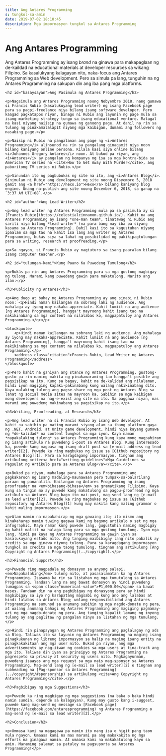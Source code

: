 ```yaml
---
title: Ang Antares Programming
s: tungkol-sa-amin
date: 2019-07-02 18:10:45
description: Mga impormasyon tungkol sa Antares Programming
---
```

<h1 class="post__title">Ang Antares Programming</h1>

<div class="page-content">
    <p>Ang Antares Programming ay isang <i>brand</i> na ginawa para makapaglaan ng de-kaildad na educational materials at developer resources sa wikang Filipino. Sa kasalukyang kalagayan nito, naka-focus ang Antares Programming sa Web development. Pero sa simula pa lang, tunguhin na ng Antares Programming na sakupan din ang iba pang mga platforms.</p>

    <h2 id="kasaysayan">Ang Pasimula ng Antares Programming</h2>

    <p>Nagsimula ang Antares Programming noong Nobyembre 2018, nang gumawa si Francis Rubio (kasalukuyang lead writer) ng isang Facebook page para sa pagpi-freelance niya bilang isang software developer. Pero kaagad pagkatapos niyan, binago ni Rubio ang layunin ng page mula sa isang marketing strategy tungo sa isang educational venture. Matagal na kasi niyang naiisip na gumawa ng ganoong page. At dahil na rin sa tulong ng pinakamalalapít niyang mga kaibigan, dumami ang followers ng nasabing page.</p>

    <p>Naisip ni Rubio na pangalanan ang page ng <i>Antares Programming</i> alinsunod na rin sa pangalang ginagamit niya noon bilang kaniyang online persona. Kilala kasi siya online bilang <i>Johannes Gregory Antares</i> noon. At bukod pa riyan, ang <i>Antares</i> ay pangalan ng kompanya ng isa sa mga kontra-bida sa American TV series na <cite>How to Get Away With Murder</cite>, ang paboritong TV series ni Rubio.</p>

    <p>Sinundan ito ng pagbubukas ng site na ito, ang <i>Antares Blog</i>. Sinimulan ni Rubio ang development ng site noong Disyembre 5, 2018 gamit ang <a href="https://hexo.io">Hexo</a> bilang kaniyang blog engine. Unang na-publish ang site noong December 6, 2018, sa ganap na `3:37 AM UTC+08`.</p>

    <h2 id="author">Ang Lead Writer</h2>

    <p>Ang lead writer ng Antares Programming mula pa sa pasimula ay si [Francis Rubio](https://celestialcinnamon.github.io/). Kahit na ang Antares Programming ay isang *one-man team*, tinatawag ni Rubio ang sarili niya bilang *lead writer* (na para bang may iba pa siyang kasama sa Antares Programming). Dahil kasi ito sa kagustuhan niyang ipaalam sa mga tao na kahit isa lang ang writer ng Antares Programming, bukás siya sa lahat ng posibilidad ng pakikipagtulungan para sa writing, research at proofreading.</p>

    <p>Sa ngayon, si Francis Rubio ay nagtuturo sa isang paaralan bilang isang computer teacher.</p>

    <h2 id="tulungan-kami">Kung Paano Ka Puwedeng Tumulong</h2>

    <p>Bukás pa rin ang Antares Programming para sa mga gustong magbigay ng tulong. Marami kang puwedeng gawin para makatulong. Narito ang ilan:</p>

    <h3>Publicity ng Antares</h3>

    <p>Ang dugo at buhay ng Antares Programming ay ang sinabi ni Rubio noon: <q>Hindi naman kailangan na sobrang laki ng audience. Ang mahalaga ay iyong may nakaka-appreciate. Kahit lumiit na ang audience [ng Antares Programming], hangga't mayroong kahit isang tao na nakikinabang sa mga content na nilalabas ko, magpapatuloy ang Antares Programming.</q></p>

    <blockquote>
        <p>Hindi naman kailangan na sobrang laki ng audience. Ang mahalaga ay iyong may nakaka-appreciate. Kahit lumiit na ang audience [ng Antares Programming], hangga't mayroong kahit isang tao na nakikinabang sa mga content na nilalabas ko, magpapatuloy ang Antares Programming.</p>
        <address class="citation">Francis Rubio, Lead Writer ng Antares Programming</address>
    </blockquote>

    <p>Pero kahit na ganiyan ang stance ng Antares Programming, gustong-gusto pa rin naming makita ng pinakamaraming tao hangga't posible ang pagsisikap na ito. Kung sa bagay, kahit na de-kalidad ang nilalaman, hindi iyon magiging kapaki-pakinabang kung walang nakikinabang dito. Kaya malaking tulong ang pagse-share ng mga post ng Antares Blog sa lahat ng social media sites na mayroon ka. Sabihin sa mga kaibigan mong developers na nag-e-exist ang site na ito. Sa paggawa niyan, mas marami ang puwedeng makinabang sa pagsisikap na ito.</p>

    <h3>Writing, Proofreading, at Research</h3>

    <p>Ang lead writer na si Francis Rubio ay isang Web developer. At kahit na sabihin pa nating marami siyang alam sa ibang platform gaya ng .NET, Android, at Unity game development, hindi niya kayang gumawa ng *de-kalidad* na content tungkol sa mga iyon. Kaya naman *napakalaking tulong* sa Antares Programming kung kaya mong magpahiram ng isang artikulo na puwedeng i-post sa Antares Blog. Kung interesado ka, puwede kang magpasa ng isang draft post sa [e-mail address ng lead writer][2]. Puwede ka ring magbukas ng issue sa [Github repository ng Antares Blog][1]. Para sa karagdagang impormasyon, tingnan ang artikulong <cite><a href="writing-guidelines">Mga Guidelines sa Pagsulat ng Artikulo para sa Antares Blog</a></cite>.</p>

    <p>Bukod pa riyan, mahalaga para sa Antares Programming ang pagkakaroon ng isang madaling-maunawaan pero tumpak-sa-balarilang paraan ng pananalita. Kailangan ng Antares Programming ng isang proofreader na <em>bihasang-bihasa</em> sa gramatikang Filipino. Kaya kung sa tingin mo ay puwede kang makatulong sa pagpu-proofread ng mga artikulo sa Antares Blog bago ito mai-post, mag-send lang ng [e-mail sa lead writer][2]. Puwede ka ring magbukas ng issue sa [Github repository ng Antares Blog][1] kung may nakita kang maling grammar o kahit maling impormasyon.</p>

    <p>Alam namin na napakahirap ng mga gawaing ito; ito mismo ang kinakaharap namin tuwing gagawa kami ng bagong artikulo o set ng mga infographic. Kaya naman kung puwede lang, gugustuhin naming magbigay ng kahit maliit na halaga lang para sa mga gustong tumulong. Iyon nga lang, hindi pa kaya ng Antares Programming na gawin iyan sa kasalukuyang estado nito. Ang tanging maibibigay lang nito pabalik ay credits sa mga ginawa niyong tulong. Para sa karagdagang impormasyon tungkol sa credits sa mga taong tumulong, tingnan ang artikulong [Ang Copyright ng Antares Programming](../copyright).</p>

    <h3>Financial Support</h3>

    <p>Puwede ring magpadala ng donasyon sa anyong salapi. <em>Napakalaking</em> tulong nito, at pasasalamatan ka ng Antares Programming. Isasama ka rin sa listahan ng mga tumutulong sa Antares Programming. Tandaan lang na ang bawat donasyon ay hindi puwedeng lumagpas sa <span class="numerical-value">₱1,000.00</span> sa bawat beses. Tandaan din na ang pagbibigay ng donasyong pera ay hindi magbibigay sa iyo ng karapatang magsabi ng kung ano ang lalabas at hindi lalabas sa Antares Blog; walang responsibilidad ang Antares Programming na sumunod sa anumang sabihin ng mga nagdo-donate ng pera, at walang anumang bahagi ng Antares Programming ang magiging pagmamay-ari ng mga nagdo-donate ng pera. Ang tanging kapalit lamang ng inyong tulong ay ang paglitaw ng pangalan ninyo sa listahan ng mga tumulong.</p>

    <p>Hindi rin pinapayagan ng Antares Programming ang paglalagay ng ads sa Blog. Taliwas ito sa layunin ng Antares Programming na maging isang pinagkukunan ng libreng impormasyon sa halip na maging isang entity na pinagkakakitaan ang mga user nito. Bukod pa riyan, ang mga advertisements ay nag-iiwan ng cookies sa mga users at tina-track ang mga ito. Taliwas din iyan sa prinsipyo ng Antares Programming na pagrespeto sa privacy at security ng users nito. Magkagayunman, puwedeng isaayos ang mga request sa mga nais mag-sponsor sa Antares Programming. Mag-send lang ng [e-mail sa lead writer][2] o tingnan ang subheading na [Pag-sponsor sa Antares Programming](../copyright/#sponsorship) sa artikulong <cite>Ang Copyright ng Antares Programming</cite>.</p>

    <h3>Pagbibigay ng mga Suggestions</h3>

    <p>Puwede ka ring magbigay ng mga suggestions (na baka o baka hindi namin sundin, depende sa kalagayan). Kung may gusto kang i-suggest, puwede kang mag-send ng message sa [Facebook page](https://facebook.com/antaresprogramming) ng Antares Programming o mag-send ng [e-mail sa lead writer][2].</p>

    <h2>Conclusion</h2>

    <p>Ummasa kami na magagawa pa namin ito nang isa o higit pang taon mula ngayon. Umaasa kami na mas marami pa ang makakakita ng mga efforts na ginagawa namin. At umaasa kami na makakatulong kayo sa amin. Maraming salamat sa patuloy na pagsuporta sa Antares Programming!</p>
</div>

[1]: https://github.com/celestialcinnamon/antares-blog
[2]: mailto:francoisoibur21@gmail.com